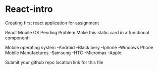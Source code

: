 # React-intro
Creating first react application for assignment

React Mobile OS Pending
Problem
Make this static card in a functional component:

Mobile operating system
-Android
-Black bery
-Iphone
-Windows Phone
Mobile Manufactures
-Samsung
-HTC
-Micromax
-Apple

Submit your github repo location link for this file
